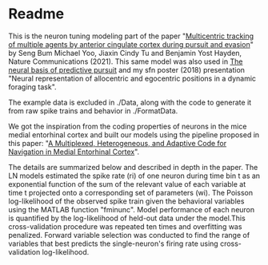 # Readme

This is the neuron tuning modeling part of the paper "[Multicentric tracking of multiple agents by anterior cingulate cortex during pursuit and evasion](https://www.nature.com/articles/s41467-021-22195-z)" by Seng Bum Michael Yoo, Jiaxin Cindy Tu and Benjamin Yost Hayden, Nature Communications (2021). This same model was also used in [The neural basis of predictive pursuit](https://www.ncbi.nlm.nih.gov/pmc/articles/PMC7007341/) and my sfn poster (2018) presentation "Neural representation of allocentric and egocentric positions in a dynamic foraging task".

The example data is excluded in ./Data, along with the code to generate it from raw spike trains and behavior in ./FormatData.

We got the inspiration from the coding properties of neurons in the mice medial entorhinal cortex and built our models using the pipeline proposed in this paper: "[A Multiplexed, Heterogeneous, and Adaptive Code for Navigation in Medial Entorhinal Cortex](https://www.sciencedirect.com/science/article/pii/S0896627317302374)".

The details are summarized below and described in depth in the paper. The LN models estimated the spike rate (ri) of one neuron during time bin t as an exponential function of the sum of the relevant value of each variable at time t projected onto a corresponding set of parameters (wi). The Poisson log-likelihood of the observed spike train given the behavioral variables using the MATLAB function "fminunc". Model performance of each neuron is quantified by the log-likelihood of held-out data under the model.This cross-validation procedure was repeated ten times and overfitting was penalized. Forward variable selection was conducted to find the range of variables that best predicts the single-neuron's firing rate using cross-validation log-likelihood. 

